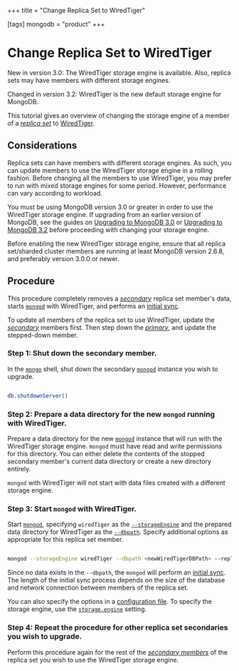 +++
title = "Change Replica Set to WiredTiger"

[tags]
mongodb = "product"
+++
# Change Replica Set to WiredTiger


New in version 3.0: The WiredTiger storage engine is available. Also, replica sets may
have members with different storage engines.

Changed in version 3.2: WiredTiger is the new default storage engine for MongoDB.

This tutorial gives an overview of changing the storage engine of a
member of a [*replica set*](#term-replica-set) to [WiredTiger](#storage-wiredtiger).


## Considerations

Replica sets can have members with different storage engines. As such,
you can update members to use the WiredTiger storage engine in a rolling
fashion. Before changing all the members to use WiredTiger, you may
prefer to run with mixed storage engines for some period. However,
performance can vary according to workload.

You must be using MongoDB version 3.0 or greater in order to use the
WiredTiger storage engine. If upgrading from an earlier version of
MongoDB, see the guides on [Upgrading to MongoDB 3.0](#) or [Upgrading to MongoDB 3.2](#) before proceeding with changing your
storage engine.

Before enabling the new WiredTiger storage engine, ensure that all
replica set/sharded cluster members are running at least MongoDB
version 2.6.8, and preferably version 3.0.0 or newer.


## Procedure

This procedure completely removes a [*secondary*](#term-secondary) replica set
member's data, starts [``mongod``](#bin.mongod) with WiredTiger, and performs an
[initial sync](#).

To update all members of the replica set to use WiredTiger, update the
[*secondary*](#term-secondary) members first. Then step down the [*primary*](#term-primary), and
update the stepped-down member.


### Step 1: Shut down the secondary member.

In the [``mongo``](#bin.mongo) shell, shut down the secondary [``mongod``](#bin.mongod)
instance you wish to upgrade.

```sh

db.shutdownServer()

```


### Step 2: Prepare a data directory for the new ``mongod`` running with WiredTiger.

Prepare a data directory for the new [``mongod``](#bin.mongod) instance that
will run with the WiredTiger storage engine. ``mongod`` must have read
and write permissions for this directory. You can either delete the
contents of the stopped secondary member's current data directory or
create a new directory entirely.

``mongod`` with WiredTiger will not start with data files created with
a different storage engine.


### Step 3: Start ``mongod`` with WiredTiger.

Start [``mongod``](#bin.mongod), specifying ``wiredTiger`` as the
[``--storageEngine``](#cmdoption-storageengine) and the prepared data directory for
WiredTiger as the [``--dbpath``](#cmdoption-dbpath). Specify additional options as
appropriate for this replica set member.

```sh

mongod --storageEngine wiredTiger --dbpath <newWiredTigerDBPath> --replSet <replSetName>

```

Since no data exists in the ``--dbpath``, the ``mongod`` will perform an
[initial sync](#). The length of the
initial sync process depends on the size of the database and network
connection between members of the replica set.

You can also specify the options in a [configuration file](#). To specify the storage engine, use
the [``storage.engine``](#storage.engine) setting.


### Step 4: Repeat the procedure for other replica set secondaries you wish to upgrade.

Perform this procedure again for the rest of the [*secondary
members*](#term-secondary) of the replica set you wish to use the WiredTiger
storage engine.
